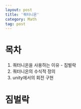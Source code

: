 ```yaml
---
layout: post
title: '쿼터니온'
category: Math
tag: post
---
```


# 목차
1. 쿼터니온을 사용하는 이유 - 짐벌락
2. 쿼터니온의 수식적 정의
3. unity에서의 회전 구현

# 짐벌락

